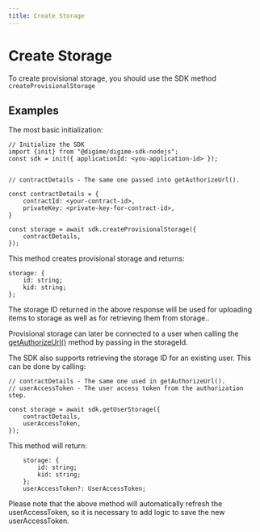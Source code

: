 ```yaml
---
title: Create Storage
---
```


# Create Storage

To create provisional storage, you should use the SDK method `createProvisionalStorage`

## Examples

The most basic initialization:

```
// Initialize the SDK
import {init} from "@digime/digime-sdk-nodejs";
const sdk = init({ applicationId: <you-application-id> });


// contractDetails - The same one passed into getAuthorizeUrl().

const contractDetails = {
    contractId: <your-contract-id>,
    privateKey: <private-key-for-contract-id>,
}

const storage = await sdk.createProvisionalStorage({
    contractDetails,
});

```

This method creates provisional storage and returns:

```
storage: {
    id: string;
    kid: string;
};

```

The storage ID returned in the above response will be used for uploading items to storage as well as for retrieving them from storage..

Provisional storage can later be connected to a user when calling the [getAuthorizeUrl()](../create-user/authorizing.md) method by passing in the storageId.

The SDK also supports retrieving the storage ID for an existing user. This can be done by calling:

```
// contractDetails - The same one used in getAuthorizeUrl().
// userAccessToken - The user access token from the authorization step.

const storage = await sdk.getUserStorage({
    contractDetails,
    userAccessToken,
});
```

This method will return:

```
    storage: {
        id: string;
        kid: string;
    };
    userAccessToken?: UserAccessToken;
```

Please note that the above method will automatically refresh the userAccessToken, so it is necessary to add logic to save the new userAccessToken.
